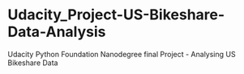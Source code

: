 # Udacity_Project-US-Bikeshare-Data-Analysis
Udacity Python Foundation Nanodegree  final Project - Analysing US Bikeshare Data
